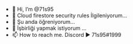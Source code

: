 - 👋 Hi, I’m @71s95
- 👀 Cloud firestore security rules İlgileniyorum...
- 🌱 Şu anda öğreniyorum...
- 💞️ İşbirliği yapmak istiyorum ...
- 📫 How to reach me. Discord ▶️ 71s95#1999





